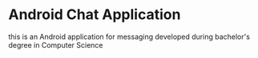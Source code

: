 # Android Chat Application
this is an Android application for messaging 
developed during bachelor's degree in Computer Science
